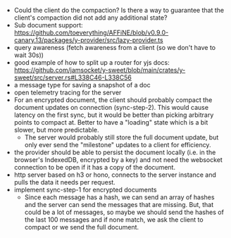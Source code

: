 
- Could the client do the compaction? Is there a way to guarantee that the client's compaction did not add any additional state?
- Sub document support: <https://github.com/toeverything/AFFiNE/blob/v0.9.0-canary.13/packages/y-provider/src/lazy-provider.ts>
- query awareness (fetch awareness from a client (so we don't have to wait 30s))
- good example of how to split up a router for yjs docs: <https://github.com/jamsocket/y-sweet/blob/main/crates/y-sweet/src/server.rs#L338C46-L338C56>
- a message type for saving a snapshot of a doc
- open telemetry tracing for the server
- For an encrypted document, the client should probably compact the document updates on connection (sync-step-2). This would cause latency on the first sync, but it would be better than picking arbitrary points to compact at. Better to have a "loading" state which is a bit slower, but more predictable.
  - The server would probably still store the full document update, but only ever send the "milestone" updates to a client for efficiency.
- the provider should be able to persist the document locally (i.e. in the browser's IndexedDB, encrypted by a key) and not need the websocket connection to be open if it has a copy of the document.
- http server based on h3 or hono, connects to the server instance and pulls the data it needs per request.
- implement sync-step-1 for encrypted documents
  - Since each message has a hash, we can send an array of hashes and the server can send the messages that are missing. But, that could be a lot of messages, so maybe we should send the hashes of the last 100 messages and if none match, we ask the client to compact or we send the full document.
